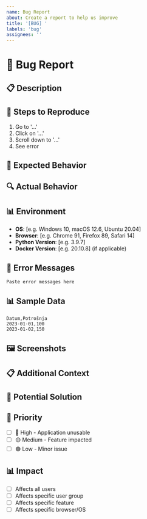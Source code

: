 ```yaml
---
name: Bug Report
about: Create a report to help us improve
title: '[BUG] '
labels: 'bug'
assignees: ''
---
```


# 🐛 Bug Report

## 📋 Description

<!-- A clear and concise description of what the bug is -->

## 🔄 Steps to Reproduce

1. Go to '...'
2. Click on '...'
3. Scroll down to '...'
4. See error

## 🎯 Expected Behavior

<!-- A clear and concise description of what you expected to happen -->

## 🔍 Actual Behavior

<!-- A clear and concise description of what actually happened -->

## 📊 Environment

- **OS**: [e.g. Windows 10, macOS 12.6, Ubuntu 20.04]
- **Browser**: [e.g. Chrome 91, Firefox 89, Safari 14]
- **Python Version**: [e.g. 3.9.7]
- **Docker Version**: [e.g. 20.10.8] (if applicable)

## 📝 Error Messages

<!-- If applicable, add error messages or stack traces -->

```
Paste error messages here
```

## 📊 Sample Data

<!-- If the bug is related to specific data, provide a sample -->

```csv
Datum,Potrošnja
2023-01-01,100
2023-01-02,150
```

## 🖼️ Screenshots

<!-- If applicable, add screenshots to help explain your problem -->

## 📋 Additional Context

<!-- Add any other context about the problem here -->

## 🔧 Potential Solution

<!-- If you have ideas on how to fix the bug, describe them here -->

## 🎯 Priority

- [ ] 🔴 High - Application unusable
- [ ] 🟡 Medium - Feature impacted
- [ ] 🟢 Low - Minor issue

## 📊 Impact

- [ ] Affects all users
- [ ] Affects specific user group
- [ ] Affects specific feature
- [ ] Affects specific browser/OS